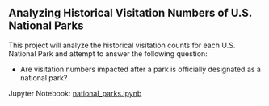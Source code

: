 ## Analyzing Historical Visitation Numbers of U.S. National Parks

This project will analyze the historical visitation counts for each U.S. National Park and attempt to answer the following question: 
 - Are visitation numbers impacted after a park is officially designated as a national park?

Jupyter Notebook: [national_parks.ipynb](https://github.com/carl-schick-ds/national-parks/blob/main/national_parks.ipynb)
